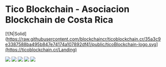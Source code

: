 # Tico Blockchain - Asociacion Blockchain de Costa Rica

[![N|Solid](https://raw.githubusercontent.com/blockchaincr/ticoblockchain.cr/35a3c9e3387588ba495b847e74174a107892df41/public/ticoBlockchain-logo.svg](https://ticoblockchain.cr/Landing)

![](https://img.shields.io/github/license/eoscostarica/webapp-boilerplate) ![](https://img.shields.io/badge/code%20style-standard-brightgreen.svg) ![](https://img.shields.io/badge/%E2%9C%93-collaborative_etiquette-brightgreen.svg) ![](https://img.shields.io/twitter/follow/eoscostarica.svg?style=social&logo=twitter) ![](https://img.shields.io/github/forks/eoscostarica/webapp-boilerplate?style=social)
